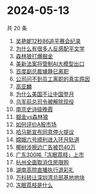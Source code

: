 # 2024-05-13

共 20 条

<!-- BEGIN ZHIHUSEARCH -->
<!-- 最后更新时间 Mon May 13 2024 14:10:50 GMT+0800 (China Standard Time) -->
1. [吴艳妮12秒86追平赛会纪录](https://www.zhihu.com/search?q=吴艳妮12秒86追平赛会纪录)
1. [为什么有很多人反感配平文学](https://www.zhihu.com/search?q=为什么有很多人反感配平文学)
1. [森林狼打爆掘金](https://www.zhihu.com/search?q=森林狼打爆掘金)
1. [美新法案将管制AI大模型出口](https://www.zhihu.com/search?q=美新法案将管制AI大模型出口)
1. [百度副总裁璩静已离职](https://www.zhihu.com/search?q=百度副总裁璩静已离职)
1. [公司问不到员工离职的真实原因](https://www.zhihu.com/search?q=公司问不到员工离职的真实原因)
1. [高亚麟](https://www.zhihu.com/search?q=高亚麟)
1. [为什么美国不让中国登月](https://www.zhihu.com/search?q=为什么美国不让中国登月)
1. [乌军前总司令被解除现役](https://www.zhihu.com/search?q=乌军前总司令被解除现役)
1. [南京史诗级晚霞](https://www.zhihu.com/search?q=南京史诗级晚霞)
1. [掘金vs森林狼](https://www.zhihu.com/search?q=掘金vs森林狼)
1. [如何评价A股市场](https://www.zhihu.com/search?q=如何评价A股市场)
1. [哈马斯宣布同意停火提议](https://www.zhihu.com/search?q=哈马斯宣布同意停火提议)
1. [嫦娥六号顺利进入环月轨道](https://www.zhihu.com/search?q=嫦娥六号顺利进入环月轨道)
1. [椰树涉擦边广告被罚40万](https://www.zhihu.com/search?q=椰树涉擦边广告被罚40万)
1. [广东300吨「冻眠荔枝」上市](https://www.zhihu.com/search?q=广东300吨「冻眠荔枝」上市)
1. [杭州全面取消住房限购](https://www.zhihu.com/search?q=杭州全面取消住房限购)
1. [湖南高院直播执行退彩礼](https://www.zhihu.com/search?q=湖南高院直播执行退彩礼)
1. [万科转让深圳湾总部基地地块](https://www.zhihu.com/search?q=万科转让深圳湾总部基地地块)
1. [冻眠荔枝是什么](https://www.zhihu.com/search?q=冻眠荔枝是什么)
<!-- END ZHIHUSEARCH -->
